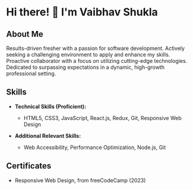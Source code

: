 # Hi there! 👋 I'm Vaibhav Shukla

## About Me

Results-driven fresher with a passion for software development. Actively seeking a challenging environment to apply and enhance my skills. Proactive collaborator with a focus on utilizing cutting-edge technologies. Dedicated to surpassing expectations in a dynamic, high-growth professional setting.

## Skills

- **Technical Skills (Proficient):**
  - HTML5, CSS3, JavaScript, React.js, Redux, Git, Responsive Web Design

- **Additional Relevant Skills:**
  - Web Accessibility, Performance Optimization, Node.js, Git


## Certificates

- Responsive Web Design, from freeCodeCamp (2023)


